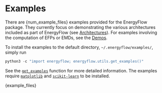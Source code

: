 # Examples

There are {num_example_files} examples provided for the EnergyFlow package. They currently focus on demonstrating the various architectures included as part of EnergyFlow (see [Architectures](../docs/archs)). For examples involving the computation of EFPs or EMDs, see the [Demos](../demos).

To install the examples to the default directory, `~/.energyflow/examples/`, simply run 

```python
python3 -c "import energyflow; energyflow.utils.get_examples()"
```

See the [`get_examples`](../docs/utils/#get_examples) function for more detailed information. The examples require [`matplotlib`](https://matplotlib.org/) and [`scikit-learn`](https://scikit-learn.org/stable/) to be installed.

{example_files}